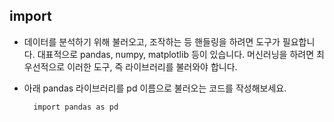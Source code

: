 ## import 

* 데이터를 분석하기 위해 불러오고, 조작하는 등 핸들링을 하려면 도구가 필요합니다. 대표적으로 pandas, numpy, matplotlib 등이 있습니다. 머신러닝을 하려면 최우선적으로 이러한 도구, 즉 라이브러리를 불러와야 합니다.

* 아래 pandas 라이브러리를 pd 이름으로 불러오는 코드를 작성해보세요.

    
        import pandas as pd